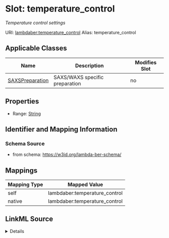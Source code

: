 

# Slot: temperature_control 


_Temperature control settings_





URI: [lambdaber:temperature_control](https://w3id.org/lambda-ber-schema/temperature_control)
Alias: temperature_control

<!-- no inheritance hierarchy -->





## Applicable Classes

| Name | Description | Modifies Slot |
| --- | --- | --- |
| [SAXSPreparation](SAXSPreparation.md) | SAXS/WAXS specific preparation |  no  |






## Properties

* Range: [String](String.md)




## Identifier and Mapping Information






### Schema Source


* from schema: https://w3id.org/lambda-ber-schema/




## Mappings

| Mapping Type | Mapped Value |
| ---  | ---  |
| self | lambdaber:temperature_control |
| native | lambdaber:temperature_control |




## LinkML Source

<details>
```yaml
name: temperature_control
description: Temperature control settings
from_schema: https://w3id.org/lambda-ber-schema/
rank: 1000
alias: temperature_control
owner: SAXSPreparation
domain_of:
- SAXSPreparation
range: string

```
</details>